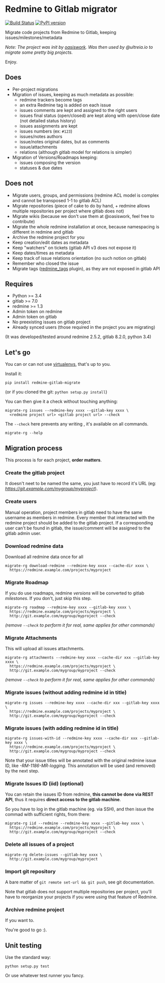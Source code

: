 Redmine to Gitlab migrator
==========================

[![Build Status](https://travis-ci.org/ultreia-io/redmine-gitlab-migrator.svg?branch=master)](https://travis-ci.org/ultreia-io/redmine-gitlab-migrator) [![PyPI version](https://badge.fury.io/py/redmine-gitlab-migrate.svg)](https://badge.fury.io/py/redmine-gitlab-migrate)

Migrate code projects from Redmine to Gitlab, keeping issues/milestones/metadata

*Note: The project was init by  [oasiswork](oasiswork/redmine-gitlab-migrator). 
       Was then used by @ultreia.io to migrate some pretty big projects.*

Enjoy.

Does
----

- Per-project migrations
- Migration of issues, keeping as much metadata as possible:
  - redmine trackers become tags
  - an extra Redmine tag is added on each issue
  - issues comments are kept and assigned to the right users
  - issues final status (open/closed) are kept along with open/close date (not
    detailed status history)
  - issues assignments are kept
  - issues numbers (ex: `#123`)
  - issues/notes authors
  - issue/notes original dates, but as comments
  - issue/attachments
  - relations (although gitlab model for relations is simpler)
- Migration of Versions/Roadmaps keeping:
  - issues composing the version
  - statuses & due dates

Does not
--------

- Migrate users, groups, and permissions (redmine ACL model is complex and
  cannot be transposed 1-1 to gitlab ACL)
- Migrate repositories (piece of cake to do by hand, + redmine allows multiple
  repositories per project where gitlab does not)
- Migrate wikis (because we don't use them at @oasiswork, feel free to contribute)
- Migrate the whole redmine installation at once, because namespacing is different in
  redmine and gitlab
- Archive the redmine project for you
- Keep creation/edit dates as metadata
- Keep "watchers" on tickets (gitlab API v3 does not expose it)
- Keep dates/times as metadata
- Keep track of issue relations orientation (no such notion on gitlab)
- Remember who closed the issue
- Migrate tags ([redmine_tags](https://www.redmine.org/plugins/redmine_tags)
  plugin), as they are not exposed in gitlab API

Requires
--------

- Python >= 3.4
- gitlab >= 7.0
- redmine >= 1.3
- Admin token on redmine
- Admin token on gitlab
- No preexisting issues on gitlab project
- Already synced users (those required in the project you are migrating)

(It was developed/tested around redmine 2.5.2, gitlab 8.2.0, python 3.4)


Let's go
--------

You can or can not use
[virtualenvs](http://docs.python-guide.org/en/latest/dev/virtualenvs/), that's
up to you.

Install it:

    pip install redmine-gitlab-migrate


(or if you cloned the git: `python setup.py install`)

You can then give it a check without touching anything:

    migrate-rg issues --redmine-key xxxx --gitlab-key xxxx \
      <redmine project url> <gitlab project url> --check

The `--check` here prevents any writing , it's available on all
commands.

    migrate-rg --help

Migration process
-----------------

This process is for each project, **order matters**.

### Create the gitlab project

It doesn't neet to be named the same, you just have to record it's URL (eg:
*https://git.example.com/mygroup/myproject*).

### Create users

Manual operation, project members in gitlab need to have the same username as
members in redmine. Every member that interacted with the redmine project
should be added to the gitlab project.
If a corresponding user can't be found in gitlab, the issue/comment will be
assigned to the gitlab admin user.


### Download redmine data

Download all redmine data once for all

    migrate-rg download-redmine --redmine-key xxxx --cache-dir xxxx \
      https://redmine.example.com/projects/myproject

### Migrate Roadmap

If you do use roadmaps, redmine *versions* will be converted to gitlab
*milestones*. If you don't, just skip this step.

    migrate-rg roadmap --redmine-key xxxx --gitlab-key xxxx \
      https://redmine.example.com/projects/myproject \
      http://git.example.com/mygroup/myproject --check

*(remove `--check` to perform it for real, same applies for other commands)*

### Migrate Attachments

This will upload all issues attachments.

    migrate-rg attachments --redmine-key xxxx --cache-dir xxx --gitlab-key xxxx \
      https://redmine.example.com/projects/myproject \
      http://git.example.com/mygroup/myproject --check

*(remove `--check` to perform it for real, same applies for other commands)*

### Migrate issues (without adding redmine id in title)

    migrate-rg issues --redmine-key xxxx --cache-dir xxx --gitlab-key xxxx \
      https://redmine.example.com/projects/myproject \
      http://git.example.com/mygroup/myproject --check

### Migrate issues (with adding redmine id in title)

    migrate-rg issues-with-id --redmine-key xxxx --cache-dir xxx --gitlab-key xxxx \
      https://redmine.example.com/projects/myproject \
      http://git.example.com/mygroup/myproject --check

Note that your issue titles will be annotated with the original redmine issue
ID, like *-RM-1186-MR-logging*. This annotation will be used (and removed) by
the next step.

### Migrate Issues ID (iid) (optional)

You can retain the issues ID from redmine, **this cannot be done via REST
API**, thus it requires **direct access to the gitlab machine**.

So you have to log in the gitlab machine (eg. via SSH), and then issue the
commad with sufficient rights, from there:

    migrate-rg iid --redmine --redmine-key xxxx --gitlab-key xxxx \
      https://redmine.example.com/projects/myproject \
      http://git.example.com/mygroup/myproject --check

### Delete all issues of a project

    migrate-rg delete-issues --gitlab-key xxxx \
      http://git.example.com/mygroup/myproject

### Import git repository

A bare matter of `git remote set-url && git push`, see git documentation.

Note that gitlab does not support multiple repositories per project, you'll have
to reorganize your projects if you were using that feature of Redmine.

### Archive redmine project

If you want to.

You're good to go :).

Unit testing
------------

Use the standard way:

    python setup.py test

Or use whatever test runner you fancy.
